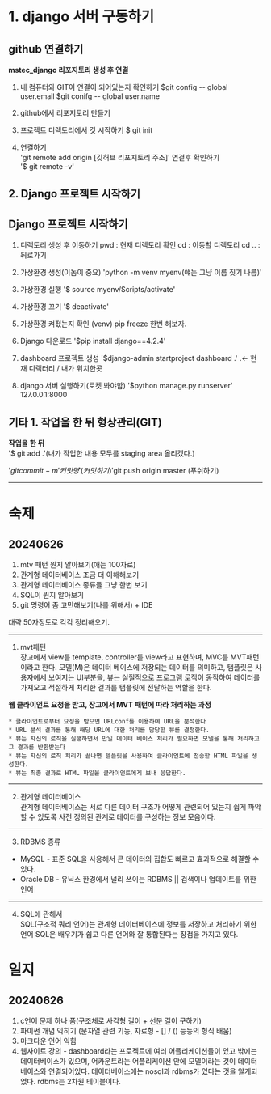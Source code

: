 # 1. django 서버 구동하기

github 연결하기
---------------
**mstec_django 리포지토리 생성 후 연결**

1. 내 컴퓨터와 GIT이 연결이 되어있는지 확인하기
$git config -- global user.email
$git conifg -- global user.name

2. github에서 리포지토리 만들기

3. 프로젝트 디렉토리에서 깃 시작하기
$ git init

4. 연결하기   
'git remote add origin [깃허브 리포지토리 주소]' 연결후 확인하기   
'$ git remote -v'



## 2. Django 프로젝트 시작하기

Django 프로젝트 시작하기
------------------------

1. 디랙토리 생성 후 이동하기
pwd : 현재 디렉토리 확인 
cd : 이동할 디렉토리
cd .. : 뒤로가기

2. 가상환경 생성(이놈이 중요)
'python -m venv myenv(얘는 그냥 이름 짓기 나름)'

3. 가상환경 실행
'$ source myenv/Scripts/activate'

4. 가상환경 끄기
'$ deactivate'

5. 가상환경 켜졌는지 확인 (venv) pip freeze 한번 해보자.

6. Django 다운로드
'$pip install django==4.2.4'

7. dashboard 프로젝트 생성
'$django-admin startproject dashboard .'  .<- 현재 디랙터리 / 내가 위치한곳

8. django 서버 실행하기(로켓 봐야함)
'$python manage.py runserver'
127.0.0.1:8000


기타 1. 작업을 한 뒤 형상관리(GIT)
----------------------------------

**작업을 한 뒤**   
'$ git add .'(내가 작업한 내용 모두를 staging area 올리겠다.)

'$git commit -m '커밋명' (커밋하기)
'$git push origin master (푸쉬하기)

-----------------------------------

숙제
====

20240626
----------

1. mtv 패턴 뭔지 알아보기(애는 100자로)
2. 관계형 데이터베이스 조금 더 이해해보기
3. 관계형 데이터베이스 종류들 그냥 한번 보기
4. SQL이 뭔지 알아보기
5. git 명령어 좀 고민해보기(나를 위해서)   + IDE

대략 50자정도로 각각 정리해오기.

***

1. mvt패턴   
장고에서 view를 template, controller를 view라고 표현하며, MVC를 MVT패턴이라고 한다. 모델(M)은 데이터 베이스에 저장되는 데이터를 의미하고, 탬플릿은 사용자에세 보여지는 UI부분을, 뷰는 실질적으로 프로그램 로직이 동작하여 데이터를 가져오고 적절하게 처리한 결과를 탬플릿에 전달하는 역할을 한다.   

__웹 클라이언트 요청을 받고, 장고에서 MVT 패턴에 따라 처리하는 과정__   

    * 클라이언트로부터 요청을 받으면 URLconf를 이용하여 URL을 분석한다   
    * URL 분석 결과를 통해 해당 URL에 대한 처리를 담당할 뷰를 결정한다.   
    * 뷰는 자신의 로직을 실행하면서 만일 데이터 베이스 처리가 필요하면 모델을 통해 처리하고 그 결과를 반환받는다   
    * 뷰는 자신의 로직 처리가 끝나면 템플릿을 사용하여 클라이언트에 전송할 HTML 파일을 생성한다.   
    * 뷰는 최종 결과로 HTML 파일을 클라이언트에게 보내 응답한다.   

--------------------------------------   

2. 관계형 데이터베이스   
관계형 데이터베이스는 서로 다른 데이터 구조가 어떻게 관련되어 있는지 쉽게 파악할 수 있도록 사전 정의된 관계로 데이터를 구성하는 정보 모음이다.

----------------------------------------------

3. RDBMS 종류   
* MySQL - 표준 SQL을 사용해서 큰 데이터의 집합도 빠르고 효과적으로 해결할 수 있다.
* Oracle DB - 유닉스 환경에서 널리 쓰이는 RDBMS || 검색이나 업데이트를 위한 언어
---------------------------------------------

4. SQL에 관해서   
SQL(구조적 쿼리 언어)는 관계형 데이터베이스에 정보를 저장하고 처리하기 위한 언어 
SQL은 배우기가 쉽고 다른 언어와 잘 통합된다는 장점을 가지고 있다.

일지
====

20240626
---------

1. c언어 문제 하나 품(구조체로 사각형 길이 + 선분 길이 구하기)
2. 파이썬 개념 익히기 (문자열 관련 기능, 자료형 - [] / () 등등의 형식 배움)
3. 마크다운 언어 익힘
4. 웹사이트 강의 - dashboard라는 프로젝트에 여러 어플리케이션들이 있고 밖에는 데이터베이스가 있으며, 어카운트라는 어플리케이션 안에 모델이라는 것이 데이터베이스와 연결되어있다. 데이터베이스애는 nosql과 rdbms가 있다는 것을 알게되었다. rdbms는 2차원 테이블이다.
